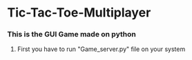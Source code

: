 # Tic-Tac-Toe-Multiplayer

<h3>This is the GUI Game made on python</h3>
<ol>
  <li>First you have to run "Game_server.py" file on your system</li>
</ol>
